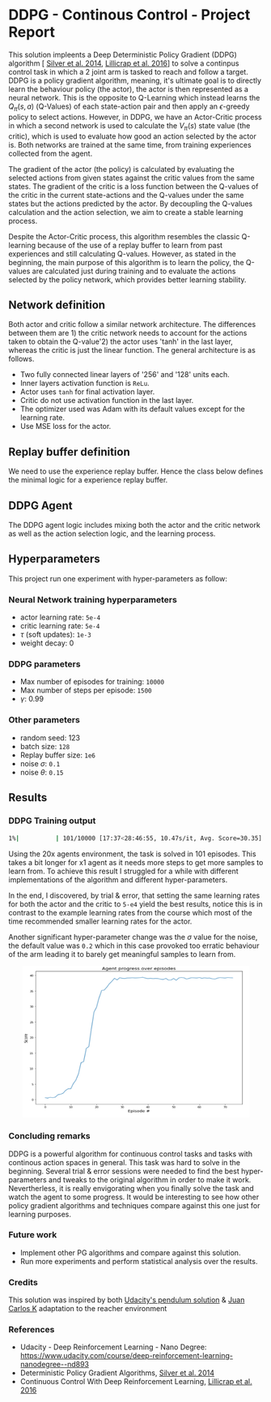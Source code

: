 # DDPG - Continous Control - Project Report

This solution impleents a Deep Deterministic Policy Gradient (DDPG) algorithm [
 [Silver et al. 2014](https://proceedings.mlr.press/v32/silver14.pdf), [Lillicrap et al. 2016](https://arxiv.org/abs/1509.02971)] to solve a continpus control task in which a 2 joint arm is tasked to reach and follow a target. DDPG is a policy gradient algorithm, meaning, it's ultimate goal is to directly learn the behaviour policy (the actor), the actor is then represented as a neural network. This is the opposite to Q-Learning which instead learns the $Q_\pi(s,a)$ (Q-Values) of each state-action pair and then apply an $\epsilon$-greedy policy to select actions. However, in DDPG, we have an Actor-Critic process in which a second network is used to calculate the $V_\pi(s)$ state value (the critic), which is used to evaluate how good an action selected by the actor is. Both networks are trained at the same time, from training experiences collected from the agent.

 The gradient of the actor (the policy) is calculated by evaluating the selected actions from given states against the critic values from the same states. The gradient of the critic is a loss function between the Q-values of the critic in the current state-actions and the Q-values under the same states but the actions predicted by the actor. By decoupling the Q-values calculation and the action selection, we aim to create a stable learning process.

 Despite the Actor-Critic process, this algorithm resembles the classic Q-learning because of the use of a replay buffer to learn from past experiences and still calculating Q-values. However, as stated in the beginning, the main purpose of this algorithm is to learn the policy, the Q-values are calculated just during training and to evaluate the actions selected by the policy network, which provides better learning stability.

## Network definition

Both actor and critic follow a similar network architecture. The differences between them are 1) the critic network needs to account for the actions taken to obtain the Q-value'2) the actor uses 'tanh' in the last layer, whereas the critic is just the linear function. The general architecture is as follows.

* Two fully connected linear layers of '256' and '128' units each.
* Inner layers activation function is `ReLu`.
* Actor uses `tanh` for final activation layer.
* Critic do not use activation function in the last layer.
* The optimizer used was Adam with its default values except for the learning rate.
* Use MSE loss for the actor.

## Replay buffer definition
We need to use the experience replay buffer. Hence the class below defines the minimal logic for a experience replay buffer.

## DDPG Agent
The DDPG agent logic includes mixing both the actor and the critic network as well as the action selection logic, and the learning process.

## Hyperparameters

This project run one experiment with hyper-parameters as follow:

### Neural Network training hyperparameters
* actor learning rate: `5e-4`
* critic learning rate: `5e-4`
* $\tau$ (soft updates): `1e-3`
* weight decay: 0



### DDPG parameters
* Max number of episodes for training: `10000`
* Max number of steps per episode: `1500`
* $\gamma$: 0.99

### Other parameters
* random seed: 123
* batch size: `128`
* Replay buffer size: `1e6`
* noise $\sigma$: `0.1`
* noise $\theta$: `0.15`

## Results
### DDPG Training output
```bash
1%|          | 101/10000 [17:37<28:46:55, 10.47s/it, Avg. Score=30.35]
```
Using the 20x agents environment, the task is solved in 101 episodes. This takes a bit longer for x1 agent as it needs more steps to get more samples to learn from. To achieve this result I struggled for a while with different implementations of the algorithm and different hyper-parameters. 

In the end, I discovered, by trial & error, that setting the same learning rates for both the actor and the critic to `5-e4` yield the best results, notice this is in contrast to the example learning rates from the course which most of the time recommended smaller learning rates for the actor. 

Another significant hyper-parameter change was the $\sigma$ value for the noise, the default value was `0.2` which in this case provoked too erratic behaviour of the arm leading it to barely get meaningful samples to learn from.

<div style="text-align:center">
<img src="./media/rewards-training.png" alt="Vanilla DQN"
	title="A cute kitten" width="450" height="300" />
</div>


### Concluding remarks

DDPG is a powerful algorithm for continuous control tasks and tasks with continous action spaces in general. This task was hard to solve in the beginning. Several trial & error sessions were needed to find the best hyper-parameters and tweaks to the original algorithm in order to make it work. Nevertherless, it is really envigorating when you finally solve the task and watch the agent to some progress. It would be interesting to see how other policy gradient algorithms and techniques compare against this one just for learning purposes.

### Future work
- Implement other PG algorithms and compare against this solution.
- Run more experiments and perform statistical analysis over the results.

### Credits
This solution was inspired by both [Udacity's pendulum solution](https://github.com/udacity/deep-reinforcement-learning/tree/master/ddpg-pendulum) & [Juan Carlos K](https://github.com/jckuri/DeepRL-Continuous-Control) adaptation to the reacher environment

### References
- Udacity - Deep Reinforcement Learning - Nano Degree: https://www.udacity.com/course/deep-reinforcement-learning-nanodegree--nd893
- Deterministic Policy Gradient Algorithms, [Silver et al. 2014](https://proceedings.mlr.press/v32/silver14.pdf)
- Continuous Control With Deep Reinforcement Learning, [Lillicrap et al. 2016](https://arxiv.org/abs/1509.02971)